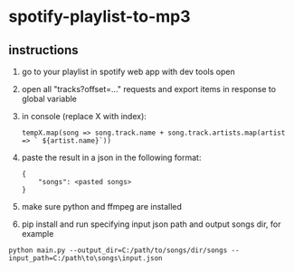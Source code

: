 # spotify-playlist-to-mp3
## instructions

1. go to your playlist in spotify web app with dev tools open
2. open all "tracks?offset=..." requests and export items in response to global variable
3. in console (replace X with index):


	```tempX.map(song => song.track.name + song.track.artists.map(artist => ` ${artist.name}`))```
	
	
4. paste the result in a json in the following format:


	```
	{
		"songs": <pasted songs>
	}
	```
5. make sure python and ffmpeg are installed
6. pip install and run specifying input json path and output songs dir, for example

``` python main.py --output_dir=C:/path/to/songs/dir/songs --input_path=C:/path\to\songs\input.json ```

